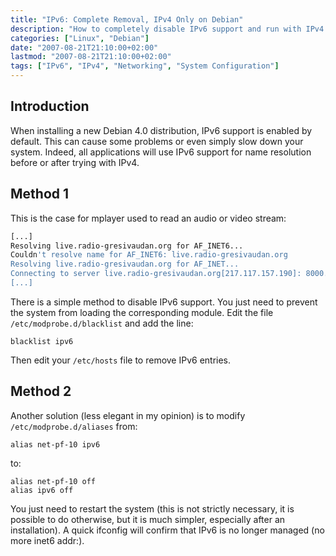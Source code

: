 ```yaml
---
title: "IPv6: Complete Removal, IPv4 Only on Debian"
description: "How to completely disable IPv6 support and run with IPv4 only on a Debian system."
categories: ["Linux", "Debian"]
date: "2007-08-21T21:10:00+02:00"
lastmod: "2007-08-21T21:10:00+02:00"
tags: ["IPv6", "IPv4", "Networking", "System Configuration"]
---
```


## Introduction

When installing a new Debian 4.0 distribution, IPv6 support is enabled by default. This can cause some problems or even simply slow down your system. Indeed, all applications will use IPv6 support for name resolution before or after trying with IPv4.

## Method 1

This is the case for mplayer used to read an audio or video stream:

```bash
[...]
Resolving live.radio-gresivaudan.org for AF_INET6...
Couldn't resolve name for AF_INET6: live.radio-gresivaudan.org
Resolving live.radio-gresivaudan.org for AF_INET...
Connecting to server live.radio-gresivaudan.org[217.117.157.190]: 8000...
[...]
```

There is a simple method to disable IPv6 support. You just need to prevent the system from loading the corresponding module. Edit the file `/etc/modprobe.d/blacklist` and add the line:

```
blacklist ipv6
```

Then edit your `/etc/hosts` file to remove IPv6 entries.

## Method 2

Another solution (less elegant in my opinion) is to modify `/etc/modprobe.d/aliases` from:

```
alias net-pf-10 ipv6
```

to:

```
alias net-pf-10 off
alias ipv6 off
```

You just need to restart the system (this is not strictly necessary, it is possible to do otherwise, but it is much simpler, especially after an installation). A quick ifconfig will confirm that IPv6 is no longer managed (no more inet6 addr:).
